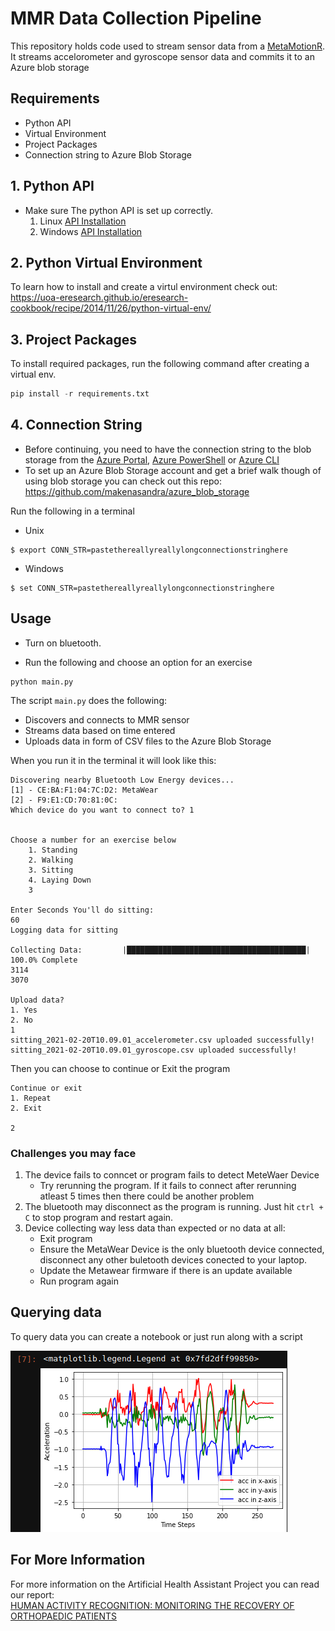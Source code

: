 # MMR Data Collection Pipeline
This repository holds code used to stream sensor data from a [MetaMotionR](https://mbientlab.com/store/metamotionr/). It streams accelorometer and gyroscope sensor data and commits it to an Azure blob storage

## Requirements
- Python API
- Virtual Environment
- Project Packages 
- Connection string to Azure Blob Storage

## 1. Python API

- Make sure The python API is set up correctly.
    1. Linux [API Installation](https://mbientlab.com/tutorials/PyLinux.html)
    2. Windows [API Installation](https://mbientlab.com/tutorials/PyWindows.html)

## 2. Python Virtual Environment
To learn how to install and create a virtul environment check out:
<br> https://uoa-eresearch.github.io/eresearch-cookbook/recipe/2014/11/26/python-virtual-env/

## 3. Project Packages
To install required packages, run the following command after creating a virtual env.

```python
pip install -r requirements.txt
```
## 4. Connection String
- Before continuing, you need to have the connection string to the blob storage from the [Azure Portal](https://docs.microsoft.com/en-us/azure/storage/common/storage-account-create?tabs=azure-portal), [Azure PowerShell](https://docs.microsoft.com/en-us/azure/storage/common/storage-account-create?tabs=azure-powershell) or [Azure CLI](https://docs.microsoft.com/en-us/azure/storage/common/storage-account-create?tabs=azure-cli)
- To set up an Azure Blob Storage account and get a brief walk though of using blob storage you can check out this repo: https://github.com/makenasandra/azure_blob_storage


Run the following in a terminal

- Unix

```
$ export CONN_STR=pastethereallyreallylongconnectionstringhere
```
- Windows
```
$ set CONN_STR=pastethereallyreallylongconnectionstringhere
```

## Usage
- Turn on bluetooth.

- Run the following and choose an option for an exercise
```
python main.py
```
The script ```main.py``` does the following:
 + Discovers and connects to MMR sensor
 + Streams data based on time entered
 + Uploads data in form of CSV files to the Azure Blob Storage

When you run it in the terminal it will look like this:
```
Discovering nearby Bluetooth Low Energy devices...
[1] - CE:BA:F1:04:7C:D2: MetaWear
[2] - F9:E1:CD:70:81:0C:
Which device do you want to connect to? 1


Choose a number for an exercise below
    1. Standing
    2. Walking
    3. Sitting
    4. Laying Down
    3

Enter Seconds You'll do sitting:
60
Logging data for sitting

Collecting Data:         |████████████████████████████████████████| 100.0% Complete
3114
3070

Upload data?
1. Yes
2. No
1
sitting_2021-02-20T10.09.01_accelerometer.csv uploaded successfully!
sitting_2021-02-20T10.09.01_gyroscope.csv uploaded successfully!
```
Then you can choose to continue or Exit the program
```
Continue or exit
1. Repeat
2. Exit

2
```


### Challenges you may face
1. The device fails to conncet or program fails to detect MeteWaer Device 
    + Try rerunning the program. If it fails to connect after rerunning atleast 5 times then there could be another problem
3. The bluetooth may disconnect as the program is running. Just hit ```ctrl + C``` to stop program and restart again.
4. Device collecting way less data than expected or no data at all:  
    + Exit program
    + Ensure the MetaWear Device is the only bluetooth device connected, disconnect any other buletooth devices conected to your laptop.
    + Update the Metawear firmware if there is an update available
    + Run program again


## Querying data
To query data you can create a notebook or just run along with a script

![alt text](files/plot.png)

## For More Information
For more information on the Artificial Health Assistant Project you can read our report:
<br> [HUMAN ACTIVITY RECOGNITION: MONITORING THE RECOVERY OF ORTHOPAEDIC PATIENTS](https://dekut-dsail.github.io/technical-reports.html)
